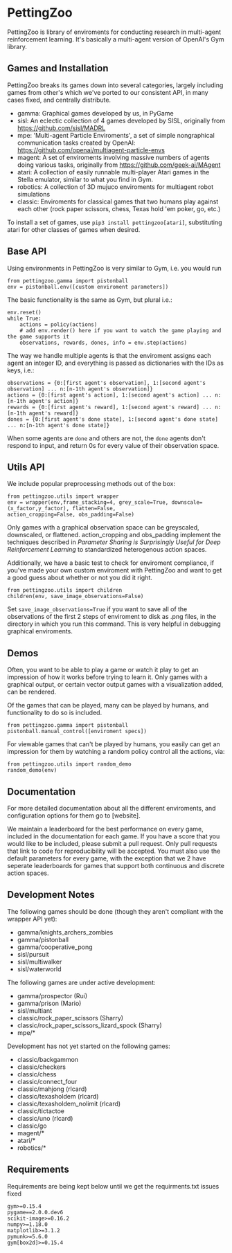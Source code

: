 # PettingZoo
PettingZoo is library of enviroments for conducting research in multi-agent reinforcement learning. It's basically a multi-agent version of OpenAI's Gym library.


## Games and Installation

PettingZoo breaks its games down into several categories, largely including games from other's which we've ported to our consistent API, in many cases fixed, and centrally distribute.

* gamma: Graphical games developed by us, in PyGame
* sisl: An eclectic collection of 4 games developed by SISL, originally from https://github.com/sisl/MADRL
* mpe: 'Multi-agent Particle Enviroments', a set of simple nongraphical communication tasks created by OpenAI: https://github.com/openai/multiagent-particle-envs
* magent: A set of enviroments involving massive numbers of agents doing various tasks, originally from https://github.com/geek-ai/MAgent
* atari: A collection of easily runnable multi-player Atari games in the Stella emulator, similar to what you find in Gym.
* robotics: A collection of 3D mujuco enviroments for multiagent robot simulations
* classic: Enviroments for classical games that two humans play against each other (rock paper scissors, chess, Texas hold 'em poker, go, etc.)

To install a set of games, use `pip3 install pettingzoo[atari]`, substituting atari for other classes of games when desired.


## Base API

Using environments in PettingZoo is very similar to Gym, i.e. you would run 

```
from pettingzoo.gamma import pistonball
env = pistonball.env([custom enviroment parameters])
```

The basic functionality is the same as Gym, but plural i.e.:

```
env.reset()
while True:
    actions = policy(actions)
    # add env.render() here if you want to watch the game playing and the game supports it
    observations, rewards, dones, info = env.step(actions)
```

The way we handle multiple agents is that the enviroment assigns each agent an integer ID, and everything is passed as dictionaries with the IDs as keys, i.e.:

```
observations = {0:[first agent's observation], 1:[second agent's observation] ... n:[n-1th agent's observation]}
actions = {0:[first agent's action], 1:[second agent's action] ... n:[n-1th agent's action]}
rewards = {0:[first agent's reward], 1:[second agent's reward] ... n:[n-1th agent's reward]}
dones = {0:[first agent's done state], 1:[second agent's done state] ... n:[n-1th agent's done state]}
```

When some agents are `done` and others are not, the `done` agents don't respond to input, and return 0s for every value of their observation space. 


## Utils API

We include popular preprocessing methods out of the box:

```
from pettingzoo.utils import wrapper
env = wrapper(env,frame_stacking=4, grey_scale=True, downscale=(x_factor,y_factor), flatten=False,
action_cropping=False, obs_padding=False)
```

Only games with a graphical observation space can be greyscaled, downscaled, or flattened. action_cropping and obs_padding implement the techniques described in *Parameter Sharing is Surprisingly Useful for Deep Reinforcement Learning* to standardized heterogenous action spaces.

Additionally, we have a basic test to check for enviroment compliance, if you've made your own custom enviroment with PettingZoo and want to get a good guess about whether or not you did it right.

```
from pettingzoo.utils import children
children(env, save_image_observations=False)
```

Set `save_image_observations=True` if you want to save all of the observations of the first 2 steps of enviroment to disk as .png files, in the directory in which you run this command. This is very helpful in debugging graphical enviroments. 

## Demos

Often, you want to be able to play a game or watch it play to get an impression of how it works before trying to learn it. Only games with a graphical output, or certain vector output games with a visualization added, can be rendered. 

Of the games that can be played, many can be played by humans, and functionality to do so is included.

```
from pettingzoo.gamma import pistonball
pistonball.manual_control([enviroment specs])
```

For viewable games that can't be played by humans, you easily can get an impression for them by watching a random policy control all the actions, via:

```
from pettingzoo.utils import random_demo
random_demo(env)
```

## Documentation
For more detailed documentation about all the different enviroments, and configuration options for them go to [website].

We maintain a leaderboard for the best performance on every game, included in the documentation for each game. If you have a score that you would like to be included, please submit a pull request. Only pull requests that link to code for reproducibility will be accepted. You must also use the default parameters for every game, with the exception that we 2 have seperate leaderboards for games that support both continuous and discrete action spaces.


## Development Notes

The following games should be done (though they aren't compliant with the wrapper API yet):

* gamma/knights_archers_zombies
* gamma/pistonball
* gamma/cooperative_pong
* sisl/pursuit
* sisl/multiwalker
* sisl/waterworld

The following games are under active development:

* gamma/prospector (Rui)
* gamma/prison (Mario)
* sisl/multiant
* classic/rock_paper_scissors (Sharry)
* classic/rock_paper_scissors_lizard_spock (Sharry)
* mpe/*

Development has not yet started on the following games:

* classic/backgammon
* classic/checkers
* classic/chess
* classic/connect_four
* classic/mahjong (rlcard)
* classic/texasholdem (rlcard)
* classic/texasholdem_nolimit (rlcard)
* classic/tictactoe
* classic/uno (rlcard)
* classic/go
* magent/*
* atari/*
* robotics/*

## Requirements

Requirements are being kept below until we get the requirments.txt issues fixed

```
gym>=0.15.4	
pygame==2.0.0.dev6	
scikit-image>=0.16.2	
numpy>=1.18.0	
matplotlib>=3.1.2
pymunk>=5.6.0
gym[box2d]>=0.15.4
```


